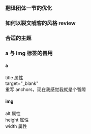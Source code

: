 ### 翻译团体一节的优化

### 如何以裂文唬客的风格 review

### 合适的主题

### a 与 img 标签的善用

#### a

title 属性
<br>
target="_blank"
<br>
重写 anchors，现在我感觉我就是个智障

#### img

alt 属性
<br>
height 属性
<br>
width 属性
